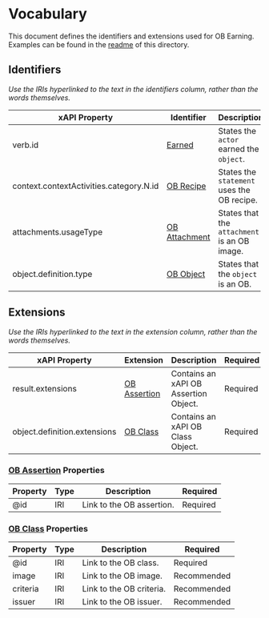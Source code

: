 # Vocabulary
This document defines the identifiers and extensions used for OB Earning. Examples can be found in the [readme](readme.md) of this directory.

## Identifiers
*Use the IRIs hyperlinked to the text in the identifiers column, rather than the words themselves.*

xAPI Property | Identifier | Description | Required
--- | --- | --- | ---
verb.id | [Earned](http://specification.openbadges.org/xapi/verbs/earned.json) | States the `actor` earned the `object`. | Required
context.contextActivities.category.N.id | [OB Recipe](http://specification.openbadges.org/xapi/recipe/base/0_0_1) | States the `statement` uses the OB recipe. | Required
attachments.usageType | [OB Attachment](http://specification.openbadges.org/xapi/attachment/badge.json) | States that the `attachment` is an OB image. | Required
object.definition.type | [OB Object](http://activitystrea.ms/schema/1.0/badge) | States that the `object` is an OB. | Required

## Extensions
*Use the IRIs hyperlinked to the text in the extension column, rather than the words themselves.*

xAPI Property | Extension | Description | Required
--- | --- | --- | ---
result.extensions | [OB Assertion](http://specification.openbadges.org/xapi/extensions/badgeassertion.json) | Contains an xAPI OB Assertion Object. | Required
object.definition.extensions | [OB Class](http://specification.openbadges.org/xapi/extensions/badgeclass.json) | Contains an xAPI OB Class Object. | Required

### [OB Assertion](http://specification.openbadges.org/xapi/extensions/badgeassertion.json) Properties

Property | Type | Description | Required
--- | --- | --- | ---
@id | IRI | Link to the OB assertion. | Required


### [OB Class](http://specification.openbadges.org/xapi/extensions/badgeclass.json) Properties

Property | Type | Description | Required
--- | --- | --- | ---
@id | IRI | Link to the OB class. | Required
image | IRI | Link to the OB image. | Recommended
criteria | IRI | Link to the OB criteria. | Recommended
issuer | IRI | Link to the OB issuer. | Recommended
